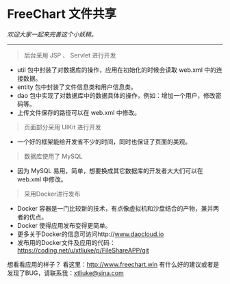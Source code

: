 FreeChart 文件共享
===
*欢迎大家一起来完善这个小妖精。*
___

>后台采用 JSP 、 Servlet 进行开发

* util 包中封装了对数据库的操作，应用在初始化的时候会读取 web.xml 中的连接数据。
* entity 包中封装了文件信息类和用户信息类。
* dao 包中实现了对数据库中的数据具体的操作，例如：增加一个用户，修改密码等。
* 上传文件保存的路径可以在 web.xml 中修改。

>页面部分采用 UIKit 进行开发

* 一个好的框架能给开发省不少的时间，同时也保证了页面的美观。

>数据库使用了 MySQL

* 因为 MySQL 易用，简单，想要换成其它数据库的开发者大大们可以在 web.xml 中修改。

>采用Docker进行发布

* Docker 容器是一门比较新的技术，有点像虚拟机和沙盘结合的产物，兼并两者的优点。
* Docker 使得应用发布变得更简单。
* 更多关于Docker的信息可访问http://www.daocloud.io
* 发布用的Docker文件及应用的代码：https://coding.net/u/xtliuke/p/FileShareAPP/git

想看看应用的样子？
看这里：http://www.freechart.win
有什么好的建议或者是发现了BUG，请联系我：xtliuke@sina.com
